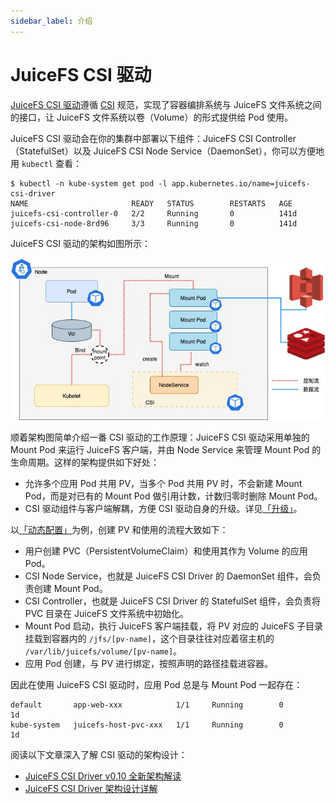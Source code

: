 ```yaml
---
sidebar_label: 介绍
---
```


# JuiceFS CSI 驱动

[JuiceFS CSI 驱动](https://github.com/juicedata/juicefs-csi-driver)遵循 [CSI](https://github.com/container-storage-interface/spec/blob/master/spec.md) 规范，实现了容器编排系统与 JuiceFS 文件系统之间的接口，让 JuiceFS 文件系统以卷（Volume）的形式提供给 Pod 使用。

JuiceFS CSI 驱动会在你的集群中部署以下组件：JuiceFS CSI Controller（StatefulSet）以及 JuiceFS CSI Node Service（DaemonSet），你可以方便地用 `kubectl` 查看：

```shell
$ kubectl -n kube-system get pod -l app.kubernetes.io/name=juicefs-csi-driver
NAME                       READY   STATUS        RESTARTS   AGE
juicefs-csi-controller-0   2/2     Running       0          141d
juicefs-csi-node-8rd96     3/3     Running       0          141d
```

JuiceFS CSI 驱动的架构如图所示：

![](./images/csi-driver-architecture.jpg)

顺着架构图简单介绍一番 CSI 驱动的工作原理：JuiceFS CSI 驱动采用单独的 Mount Pod 来运行 JuiceFS 客户端，并由 Node Service 来管理 Mount Pod 的生命周期。这样的架构提供如下好处：

* 允许多个应用 Pod 共用 PV，当多个 Pod 共用 PV 时，不会新建 Mount Pod，而是对已有的 Mount Pod 做引用计数，计数归零时删除 Mount Pod。
* CSI 驱动组件与客户端解耦，方便 CSI 驱动自身的升级。详见[「升级」](./upgrade-csi-driver.md)。

以[「动态配置」](./examples/dynamic-provisioning.md)为例，创建 PV 和使用的流程大致如下：

* 用户创建 PVC（PersistentVolumeClaim）和使用其作为 Volume 的应用 Pod。
* CSI Node Service，也就是 JuiceFS CSI Driver 的 DaemonSet 组件，会负责创建 Mount Pod。
* CSI Controller，也就是 JuiceFS CSI Driver 的 StatefulSet 组件，会负责将 PVC 目录在 JuiceFS 文件系统中初始化。
* Mount Pod 启动，执行 JuiceFS 客户端挂载，将 PV 对应的 JuiceFS 子目录挂载到容器内的 `/jfs/[pv-name]`，这个目录往往对应着宿主机的 `/var/lib/juicefs/volume/[pv-name]`。
* 应用 Pod 创建，与 PV 进行绑定，按照声明的路径挂载进容器。

因此在使用 JuiceFS CSI 驱动时，应用 Pod 总是与 Mount Pod 一起存在：

```
default       app-web-xxx            1/1     Running        0            1d
kube-system   juicefs-host-pvc-xxx   1/1     Running        0            1d
```

阅读以下文章深入了解 CSI 驱动的架构设计：

* [JuiceFS CSI Driver v0.10 全新架构解读](https://juicefs.com/zh-cn/blog/engineering/juicefs-csi-driver-v010)
* [JuiceFS CSI Driver 架构设计详解](https://juicefs.com/zh-cn/blog/engineering/juicefs-csi-driver-arch-design)
